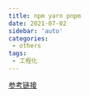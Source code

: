 ```yaml
---
title: npm yarn pnpm
date: 2021-07-02
sidebar: 'auto'
categories:
 - others
tags:
 - 工程化
---
```


[参考链接](https://mp.weixin.qq.com/s/3k4u-jw_iKsBeYyHJoSKMA)